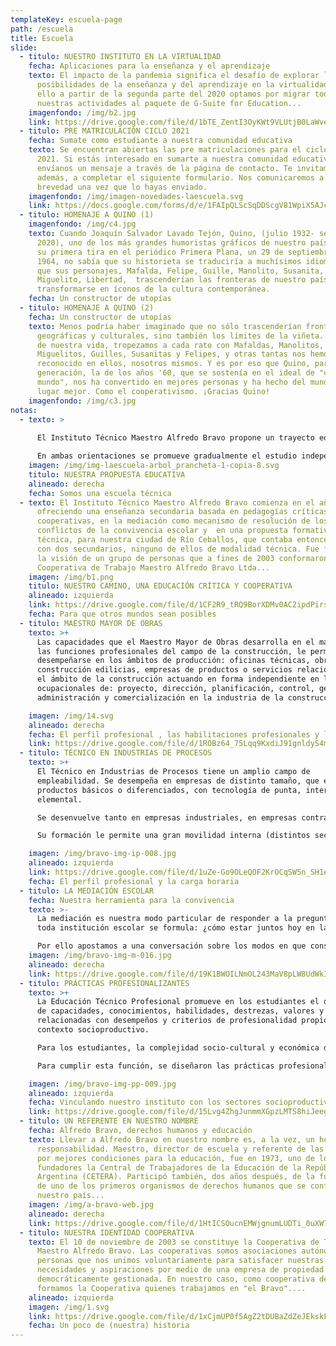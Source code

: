 ```yaml
---
templateKey: escuela-page
path: /escuela
title: Escuela
slide:
  - titulo: NUESTRO INSTITUTO EN LA VIRTUALIDAD
    fecha: Aplicaciones para la enseñanza y el aprendizaje
    texto: El impacto de la pandemia significa el desafío de explorar las
      posibilidades de la enseñanza y del aprendizaje en la virtualidad. Por
      ello a partir de la segunda parte del 2020 optamos por migrar todas
      nuestras actividades al paquete de G-Suite for Education...
    imagenfondo: /img/b2.jpg
    link: https://drive.google.com/file/d/1bTE_ZentI3OyKWt9VLUtjB0LaWve3lrv/view?usp=sharing
  - titulo: PRE MATRICULACIÓN CICLO 2021
    fecha: Sumate como estudiante a nuestra comunidad educativa
    texto: Se encuentran abiertas las pre matriculaciones para el ciclo lectivo
      2021. Si estás interesado en sumarte a nuestra comunidad educativa,
      envíanos un mensaje a través de la página de contacto. Te invitamos,
      además, a completar el siguiente formulario. Nos comunicaremos a la
      brevedad una vez que lo hayas enviado.
    imagenfondo: /img/imagen-novedades-laescuela.svg
    link: https://docs.google.com/forms/d/e/1FAIpQLScSqDDScgV81WpiX5AJc5hkqHLe2H-0SiaLyO_Xg-b8AmE2hA/viewform
  - titulo: HOMENAJE A QUINO (1)
    imagenfondo: /img/c4.jpg
    texto: Cuando Joaquín Salvador Lavado Tejón, Quino, (julio 1932- setiembre
      2020), uno de los más grandes humoristas gráficos de nuestro país, publicó
      su primera tira en el periódico Primera Plana, un 29 de septiembre de
      1964, no sabía que su historieta se traduciría a muchísimos idiomas  ni
      que sus personajes, Mafalda, Felipe, Guille, Manolito, Susanita,
      Miguelito, Libertad,  trascenderían las fronteras de nuestro país para
      transformarse en íconos de la cultura contemporánea.
    fecha: Un constructor de utopías
  - titulo: HOMENAJE A QUINO (2)
    fecha: Un constructor de utopías
    texto: Menos podría haber imaginado que no sólo trascenderían fronteras
      geográficas y culturales, sino también los límites de la viñeta. Son parte
      de nuestra vida, tropezamos a cada rato con Mafaldas, Manolitos,
      Miguelitos, Guilles, Susanitas y Felipes, y otras tantas nos hemos
      reconocido en ellos, nosotros mismos. Y es por eso que Quino, parte esa
      generación, la de los años '60, que se sostenía en el ideal de "cambiar el
      mundo", nos ha convertido en mejores personas y ha hecho del mundo un
      lugar mejor. Como el cooperativismo. ¡Gracias Quino!
    imagenfondo: /img/c3.jpg
notas:
  - texto: >
      
      El Instituto Técnico Maestro Alfredo Bravo propone un trayecto educativo técnico de siete años de duración. Como unidad pedagógica y organizativa nuestra propuesta educativa está constituida por dos Ciclos, siendo el primero de ellos Básico (Primer Ciclo) de tres años de duración y el Segundo Ciclo, de cuatro años de duración, con dos orientaciones: Maestro Mayor de Obras (MMO) e Industria de Procesos (IP).

      En ambas orientaciones se promueve gradualmente el estudio independiente que contribuye al trabajo autogestivo como también se favorecen las prácticas colaborativas, cooperativas y solidarias. Se pone especial énfasis en la correspondencia y articulación teórico-práctica en aras al desarrollo y adquisición de capacidades específicas para el futuro desempeño del técnico
    imagen: /img/img-laescuela-arbol_prancheta-1-copia-8.svg
    titulo: NUESTRA PROPUESTA EDUCATIVA
    alineado: derecha
    fecha: Somos una escuela técnica
  - texto: El Instituto Técnico Maestro Alfredo Bravo comienza en el año 2004,
      ofreciendo una enseñanza secundaria basada en pedagogías críticas y
      cooperativas, en la mediación como mecanismo de resolución de los
      conflictos de la convivencia escolar y  en una propuesta formativa
      técnica, para nuestra ciudad de Río Ceballos, que contaba entonces sólo
      con dos secundarios, ninguno de ellos de modalidad técnica. Fue fruto de
      la visión de un grupo de personas que a fines de 2003 conformaron nuestra
      Cooperativa de Trabajo Maestro Alfredo Bravo Ltda...
    imagen: /img/b1.png
    titulo: NUESTRO CAMINO, UNA EDUCACIÓN CRÍTICA Y COOPERATIVA
    alineado: izquierda
    link: https://drive.google.com/file/d/1CF2R9_tRQ9BorXDMv0AC2ipdPirs2IVT/view?usp=sharing
    fecha: Para que otros mundos sean posibles
  - titulo: MAESTRO MAYOR DE OBRAS
    texto: >+
      Las capacidades que el Maestro Mayor de Obras desarrolla en el marco de
      las funciones profesionales del campo de la construcción, le permiten
      desempeñarse en los ámbitos de producción: oficinas técnicas, obras de
      construcción edilicias, empresas de productos o servicios relacionados con
      el ámbito de la construcción actuando en forma independiente en las áreas
      ocupacionales de: proyecto, dirección, planificación, control, gestión,
      administración y comercialización en la industria de la construcción...

    imagen: /img/14.svg
    alineado: derecha
    fecha: El perfil profesional , las habilitaciones profesionales y la carga horaria
    link: https://drive.google.com/file/d/1ROBz64_75Lqq9KxdiJ91gnldyS4mGm0V/view?usp=sharing
  - titulo: TÉCNICO EN INDUSTRIAS DE PROCESOS
    texto: >+
      El Técnico en Industrias de Procesos tiene un amplio campo de
      empleabilidad. Se desempeña en empresas de distinto tamaño, que elaboran
      productos básicos o diferenciados, con tecnología de punta, intermedia o
      elemental.

      Se desenvuelve tanto en empresas industriales, en empresas contratistas que brindan servicios en el área industrial, como en emprendimientos generados por el técnico o por pequeños equipos de profesionales.

      Su formación le permite una gran movilidad interna (distintos sectores) y externa (distintos tipos de empresa); en el mercado de trabajo y lo prepara para trabajar interdisciplinariamente y en equipo para adaptarse y aprender nuevos roles y continuar su formación a lo largo de toda su vida profesional.

    imagen: /img/bravo-img-ip-008.jpg
    alineado: izquierda
    link: https://drive.google.com/file/d/1uZe-Go9OLeQOF2KrOCqSW5n_SH1eNS02/view?usp=sharing
    fecha: El perfil profesional y la carga horaria
  - titulo: LA MEDIACIÓN ESCOLAR
    fecha: Nuestra herramienta para la convivencia
    texto: >-
      La mediación es nuestra modo particular de responder a la pregunta que
      toda institución escolar se formula: ¿cómo estar juntos hoy en la escuela?

      Por ello apostamos a una conversación sobre los modos en que construimos las normas que regulan la convivencia. Palabras como PAZ, CONFLICTO Y VIOLENCIA, son detonadoras de intensos estados afectivos. Es por ello que la MEDIACIÓN ESCOLAR ya no es una metodología más, sino un CAMINO, que nos animamos a conocer y andar, porque creemos fuertemente que nos puede llevar por la senda de la convivencia pacífica y de otro estilo para relacionarnos y resolver nuestros conflictos.
    imagen: /img/bravo-img-m-016.jpg
    alineado: derecha
    link: https://drive.google.com/file/d/19K1BWOILNmOL243MaV8pLW8UdWkIXHEG/view?usp=sharing
  - titulo: PRÁCTICAS PROFESIONALIZANTES
    texto: >+
      La Educación Técnico Profesional promueve en los estudiantes el desarrollo
      de capacidades, conocimientos, habilidades, destrezas, valores y actitudes
      relacionadas con desempeños y criterios de profesionalidad propios del
      contexto socioproductivo.

      Para los estudiantes, la complejidad socio-cultural y económica del mundo productivo sólo puede ser aprehendida a través de una participación vivencial en distintas actividades de los procesos de producción de bienes y servicios.

      Para cumplir esta función, se diseñaron las prácticas profesionalizantes, que  buscan acercar las lógicas del mundo del trabajo y la producción a las del sistema educativo...

    imagen: /img/bravo-img-pp-009.jpg
    alineado: izquierda
    fecha: Vinculando nuestro instituto con los sectores socioproductivos
    link: https://drive.google.com/file/d/15Lvg4ZhgJunmmXGpzLMTS8hiJeego-Hq/view?usp=sharing
  - titulo: UN REFERENTE EN NUESTRO NOMBRE
    fecha: Alfredo Bravo, derechos humanos y educación
    texto: Llevar a Alfredo Bravo en nuestro nombre es, a la vez, un honor y una
      responsabilidad. Maestro, director de escuela y referente de las luchas
      por mejores condiciones para la educación, fue en 1973, uno de los
      fundadores la Central de Trabajadores de la Educación de la República
      Argentina (CETERA). Participó también, dos años después, de la fundación
      de uno de los primeros organismos de derechos humanos que se conformó en
      nuestro país...
    imagen: /img/a-bravo-web.jpg
    alineado: derecha
    link: https://drive.google.com/file/d/1HtICSOucnEMWjgnumLUDTi_0uXW721v4/view?usp=sharing
  - titulo: NUESTRA IDENTIDAD COOPERATIVA
    texto: El 10 de noviembre de 2003 se constituye la Cooperativa de Trabajo
      Maestro Alfredo Bravo. Las cooperativas somos asociaciones autónomas de
      personas que nos unimos voluntariamente para satisfacer nuestras
      necesidades y aspiraciones por medio de una empresa de propiedad conjunta,
      democráticamente gestionada. En nuestro caso, como cooperativa de trabajo,
      formamos la Cooperativa quienes trabajamos en "el Bravo"....
    alineado: izquierda
    imagen: /img/1.svg
    link: https://drive.google.com/file/d/1xCjmUP0f5AgZ2tDUBaZdZeJEkskFuoyj/view?usp=sharing
    fecha: Un poco de (nuestra) historia
---
```

